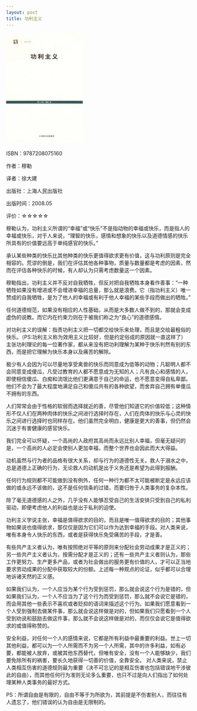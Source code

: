 ```yaml
---
layout: post
title: 功利主义
---
```

<img class="cover" src="/images/2011/12/9787208075160-209x300.jpg" width="209" height="300" />

ISBN：9787208075160

作者：穆勒

译者：徐大建

出版社：上海人民出版社

出版时间：2008.05

评价：☆☆☆☆☆

穆勒认为，功利主义所谓的“幸福”或“快乐”不是指动物的幸福或快乐，而是指人的幸福或快乐，对于人来说，“理智的快乐，感情和想象的快乐以及道德情感的快乐所具有的价值要远高于单纯感官的快乐。”

承认某些种类的快乐比其他种类的快乐更值得欲求更有价值，这与功利原则是完全相容的。荒谬的倒是，我们在评估其他各种事物，质量与数量都是考虑的因素，然而在评估各种快乐的时候，有人却认为只需考虑数量这一个因素。

穆勒指出，功利主义并不反对自我牺牲，但反对把自我牺牲本身看作善事：“一种牺牲如果没有增进或不会增进幸福的总量，那么就是浪费。它（指功利主义）唯一赞成的自我牺牲，是为了他人的幸福或有利于他人幸福的某些手段而做出的牺牲。”

任何道德规范，如果没有相应的人性基础，从而是大多数人做不到的，那就会变成虚伪的说教。而它内在约束力则在于被我们称之为“良心”的道德感情。

对功利主义的误解：指责功利主义把一切都交给快乐来处理，而且是交给最粗俗的快乐。（PS:功利主义称为效用主义比较好，但是约定俗成的原因就一直这样了）主张功利理论的每一位著作家，都从来没有把功利理解为某种于快乐判然有别的东西，而是把它理解为快乐本身以及痛苦的解除。

极少有人会因为可以尽量地享受禽兽的快乐而同意成为低等的动物；凡聪明人都不会同意变成傻瓜，凡受过教育的人都不愿意成为无知的人；凡有良心和感情的人，即使相信傻瓜、白痴和流氓比他们更满意于自己的命运，也不愿意变得自私卑鄙。他们不会为了最大程度地满足自己和傻瓜共有的各种欲望，而舍弃自己拥有单傻瓜不拥有的东西。

人们常常会由于性格的软弱而选择就近的善，尽管他们知道它的价值较低；这种情形不仅人们在两种肉体的快乐之间进行选择时存在，人们在肉体的快乐与心灵的快乐之间进行选择时也同样存在。他们虽然完全明白，健康是更大的善事，但仍然会沉迷于有害健康的感官快乐。

我们完全可以怀疑，一个高尚的人政府其高尚而永远比别人幸福，但毫无疑问的是，一个高尚的人必定会使别人更加幸福，而整个世界也会因此而大大得益。

动机虽然与行为者的品格有很大关系，却与行为的道德性无关。救人于溺水之中，总是道德上正确的行为，无论救人的动机是出于义务还是希望为此得到报酬。

任何行为规则都不可能做到没有例外，任何一种行为都不太可能被断定是永远应该做的或永远不该做的，这不是任何信条的过错，而要归咎于人类事务的复杂本性。

除了毫无道德感的人之外，几乎没有人能够忍受自己的生活安排只受到自己的私利驱动，即便考虑他人的利益也是出于私利的迫使。

功利主义学说主张，幸福是值得欲求的目的，而且是唯一值得欲求的目的；其他事物如果说也值得欲求，那仅仅是因为它们可以作为达到幸福的手段。对人类来说，唯有本身令人快乐的东西，或者是获得快乐免受痛苦的手段，才是善。

有些共产主义者认为，唯有按照绝对平等的原则来分配社会劳动成果才是正义的；另一些共产主义者认为，按需分配才是正义的；还有一些共产主义者则认为，那些工作更努力、生产更多产品，或者为社会做出的服务更有价值的人，才可以正当地要求劳动成果的分配中获取较大的份额。上述每一种观点的论证，似乎都可以合理地诉诸天然的正义感。

如果我们认为，一个人应当为某个行为受到惩罚，那么就会说这个行为是错的，但如果我们认为，一个人不应当为了这个行为而受到惩罚，那么就不会说它是错的，而会用其他一些表示不喜欢或者贬抑的语词来描述这个行为。如果我们愿意看到一个人受到强制去做某件事，那么就会说这样做是对的，但如果我们只愿看到一个人受到劝说和鼓励去做这件事，那么就不会说这样做是对的，而仅仅会说它是值得欲求的或值得称赞的。

安全利益，对任何一个人的感情来说，它都是所有利益中最重要的利益。世上一切其他利益，都可以为一个人所需而不为另一个人所需，其中的许多利益，如有必要，都能被人放弃，或被其他东西替代，但唯有安全，没有一个人能够缺少，我们要免除所有的祸害，要长久地获得一切善的价值，全靠安全。
对人类来说，禁止人类相互伤害的道德规则最为重要（决不可忘记的是相互伤害也包括错误地干涉彼此的自由），而其他任何行为准则无论多么重要，也只不过是向人们指出了如何处理某种人类事务的最好方式。

PS：所谓自由是有限的，自由不等于为所欲为，其前提是不伤害别人，而往往有人遗忘了，他们错误的认为自由是无限制的。

